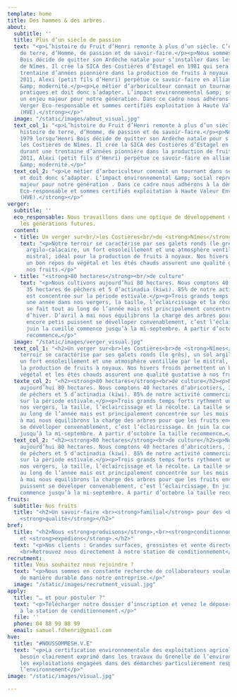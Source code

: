 ```yaml
---
template: home
title: Des hommes & des arbres.
about:
  subtitle: ''
  title: Plus d’un siècle de passion
  text: "<p>L’histoire du Fruit d’Henri remonte à plus d’un siècle. C’est une histoire
    de terre, d’Homme, de passion et de savoir-faire.</p><p>Nous sommes en 1979 lorsqu’Henri
    Bois décide de quitter son Ardèche natale pour s’installer dans les Costières
    de Nîmes. Il crée la SICA des Costières d’Estagel en 1981 qui sera durant une
    trentaine d’années pionnière dans la production de fruits à noyaux.</p><p>Depuis
    2011, Alexi (petit fils d’Henri) perpétue ce savoir-faire en alliant tradition
    &amp; modernité.</p><p>Le métier d’arboriculteur connait un tournant dans ses
    pratiques et doit donc s’adapter. L’impact environnemental &amp; social représente
    un enjeu majeur pour notre génération. Dans ce cadre nous adhérons à la démarche<strong>
    Verger Eco-responsable et sommes certifiés exploitation à Haute Valeur Environnementale
    (HVE).</strong></p>"
  image: "/static/images/about_visual.jpg"
  text_col_1: "<p>L’histoire du Fruit d’Henri remonte à plus d’un siècle. C’est une
    histoire de terre, d’Homme, de passion et de savoir-faire.</p><p>Nous sommes en
    1979 lorsqu’Henri Bois décide de quitter son Ardèche natale pour s’installer dans
    les Costières de Nîmes. Il crée la SICA des Costières d’Estagel en 1981 qui sera
    durant une trentaine d’années pionnière dans la production de fruits à noyaux.</p><p>Depuis
    2011, Alexi (petit fils d’Henri) perpétue ce savoir-faire en alliant tradition
    &amp; modernité.</p>"
  text_col_2: "<p>Le métier d’arboriculteur connait un tournant dans ses pratiques
    et doit donc s’adapter. L’impact environnemental &amp; social représente un enjeu
    majeur pour notre génération . Dans ce cadre nous adhérons à la démarche <strong>Verger
    Eco-responsable et sommes certifiés exploitation à Haute Valeur Environnementale
    (HVE).</strong></p>"
verger:
  subtitle: ''
  eco_responsable: Nous travaillons dans une optique de développement durable pour
    les générations futures.
  content:
  - title: Un verger sur<br/>les Costières<br/>de <strong>Nîmes</strong>
    text: "<p>Notre terroir se caractérise par ses galets ronds (le grès), un sol
      argilo-calacaire, un fort ensoleillement et une atmosphère ventillée par le
      mistral, idéal pour la production de fruits à noyaux. Nos hivers froids permettent
      un bon repos du végétal et les étés chauds assurent une qualité gustative à
      nos fruits.</p>"
  - title: "<strong>80 hectares</strong><br/>de culture"
    text: "<p>Nous cultivons aujourd’hui 80 hectares. Nous comptons 40 hectares d’abricotiers,
      35 hectares de pêchers et 5 d’actinadia (kiwi). 85% de notre activité commerciale
      est concentrée sur la période estivale.</p><p>Trois grands temps forts rythment
      une année dans nos vergers, la taille, l’eclaircissage et la récolte. La taille
      se fait tout au long de l’année mais est principalement concentrée sur les mois
      d’hiver. D’avril à mai nous équilibrons la charge des arbres pour que les fruits
      encore petis puissent se dévelloper convenablement, c’est l’éclaircissage. En
      juin la cueille commence jusqu’à la mi-septembre. A partir d’octobre la taille
      recommence…</p>"
  image: "/static/images/verger_visual.jpg"
  text_col_1: "<h2>Un verger sur<br>les Costières<br>de <strong>Nîmes</strong></h2><p>Notre
    terroir se caractérise par ses galets ronds (le grès), un sol argilo-calacaire,
    un fort ensoleillement et une atmosphère ventillée par le mistral, idéal pour
    la production de fruits à noyaux. Nos hivers froids permettent un bon repos du
    végétal et les étés chauds assurent une qualité gustative à nos fruits.</p>"
  texte_col_2: "<h2><strong>80 hectares</strong><br>de culture</h2><p>Nous cultivons
    aujourd’hui 80 hectares. Nous comptons 40 hectares d’abricotiers, 35 hectares
    de pêchers et 5 d’actinadia (kiwi). 85% de notre activité commerciale est concentrée
    sur la période estivale.</p><p>Trois grands temps forts rythment une année dans
    nos vergers, la taille, l’eclaircissage et la récolte. La taille se fait tout
    au long de l’année mais est principalement concentrée sur les mois d’hiver. D’avril
    à mai nous équilibrons la charge des arbres pour que les fruits encore petis puissent
    se dévelloper convenablement, c’est l’éclaircissage. En juin la cueille commence
    jusqu’à la mi-septembre. A partir d’octobre la taille recommence…</p>"
  text_col_2: "<h2><strong>80 hectares</strong><br>de culture</h2><p>Nous cultivons
    aujourd’hui 80 hectares. Nous comptons 40 hectares d’abricotiers, 35 hectares
    de pêchers et 5 d’actinadia (kiwi). 85% de notre activité commerciale est concentrée
    sur la période estivale.</p><p>Trois grands temps forts rythment une année dans
    nos vergers, la taille, l’éclaircissage et la récolte. La taille se fait tout
    au long de l’année mais est principalement concentrée sur les mois d’hiver. D’avril
    à mai nous équilibrons la charge des arbres pour que les fruits encore petits
    puissent se déveloper convenablement, c’est l’éclaircissage. En juin la cueille
    commence jusqu’à la mi-septembre. A partir d’octobre la taille recommence…</p>"
fruits:
  subtitle: Nos fruits
  title: "<h2>Un savoir-faire <br><strong>familial</strong> pour des <br>fruits de
    <strong>qualité</strong></h2>"
bref:
  title: "<h2>Nous <strong>produisons</strong>,<br><strong>conditionnons</strong>
    et <strong>expédions</strong>.</h2>"
  text: "<p>Nos clients : Grandes surfaces, grossistes et vente directe chez nous.
    <br>Retrouvez nous directement à notre station de conditionnement</p>"
recrutment:
  title: Vous souhaitez nous rejoindre ?
  text: "<p>Nous sommes en constante recherche de collaborateurs voulant s’investir
    de manière durable dans notre entreprise.</p>"
  image: "/static/images/recrutment_visual.jpg"
apply:
  title: "… et pour postuler ?"
  text: "<p>Télécharger notre dossier d’inscription et venez le déposer aux bureaux
    à la station de conditionnement.</p>"
  file: ''
  phone: 04 88 99 88 99
  email: samuel.fdhenri@gmail.com
hve:
  title: "#NOUSSOMMESH.V.E"
  text: "<p>La certification environnementale des exploitations agricoles répond au
    besoin clairement exprimé dans les travaux du Grenelle de l’environnement de reconnaître
    les exploitations engagées dans des démarches particulièrement respectueuses de
    l’environnement</p>"
image: "/static/images/visual.jpg"

---
```

